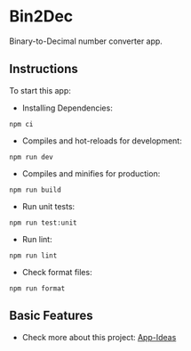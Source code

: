 # Bin2Dec

Binary-to-Decimal number converter app.

## Instructions

To start this app:

- Installing Dependencies:

```
npm ci
```

- Compiles and hot-reloads for development:

```
npm run dev
```

- Compiles and minifies for production:

```
npm run build
```

- Run unit tests:

```
npm run test:unit
```

- Run lint:

```
npm run lint
```

- Check format files:

```
npm run format
```

## Basic Features

- Check more about this project: [App-Ideas](https://github.com/florinpop17/app-ideas/blob/master/Projects/1-Beginner/Bin2Dec-App.md)
